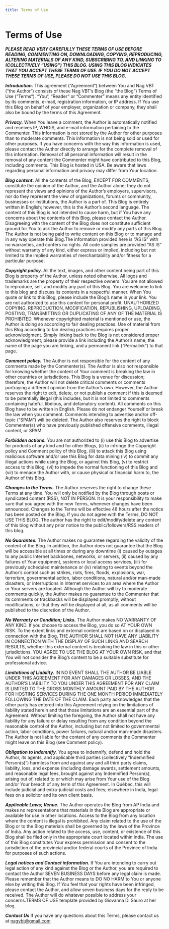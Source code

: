 ```yaml
---
title: Terms of Use
---
```


# Terms of Use

***PLEASE READ VERY CAREFULLY THESE TERMS OF USE BEFORE READING, COMMENTING ON, DOWNLOADING, COPYING, REPRODUCING, ALTERING MATERIALS OF ANY KIND, SUBSCRIBING TO, AND LINKING TO (COLLECTIVELY “USING”) THIS BLOG. USING THIS BLOG INDICATES THAT YOU ACCEPT THESE TERMS OF USE. IF YOU DO NOT ACCEPT THESE TERMS OF USE, PLEASE DO NOT USE THIS BLOG.***

***Introduction.*** This agreement (“Agreement“) between You and Nag VBT (“the Author“) consists of these Nag VBT’s Blog (the “the Blog“) Terms of Use (“Terms“). “You“, “Reader” or “Commenter” means any entity identified by its comments, e-mail, registration information, or IP address. If You use this Blog on behalf of your employer, organization or company, they shall also be bound by the terms of this Agreement.

***Privacy.*** When You leave a comment, the Author is automatically notified and receives IP, WHOIS, and e-mail information pertaining to the Commenter. This information is not stored by the Author for other purposes than to moderate comments. This information is not being sold or used for other purposes. If you have concerns with the way this information is used, please contact the Author directly to arrange for the complete removal of this information. Removal of all personal information will result in the removal of any content the Commenter might have contributed to this Blog, including comments. This Blog is hosted in USA. Be aware that laws regarding personal information and privacy may differ from Your location.

***Blog content.*** All the contents of the Blog, EXCEPT FOR COMMENTS, constitute the opinion of the Author, and the Author alone; they do not represent the views and opinions of the Author’s employers, supervisors, nor do they represent the view of organizations,  forums or community, businesses or institutions, the Author is a part of. This Blog is entirely written in English; however, this is the Author’s second language. The content of this Blog is not intended to cause harm, but if You have any concerns about the contents of this Blog, please contact the Author. Disagreeing with the content of the Blog does not constitute sufficient ground for You to ask the Author to remove or modify any parts of this Blog. The Author is not being paid to write content on this Blog or to manage and in any way operate this Blog.The information provided here is “AS IS” with no warranties, and confers no rights. All code samples are provided “AS IS” without warranty of any kind, either express or implied, including but not limited to the implied warranties of merchantability and/or fitness for a particular purpose.

***Copyright policy.*** All the text, images, and other content being part of this Blog is property of the Author, unless noted otherwise. All logos and trademarks are the property of their respective owners. You are not allowed to reproduce, sell, and modify any part of this Blog. You are welcome to link to this blog and discuss its contents in a respectful manner. When You quote or link to this Blog, please include the Blog’s name in your link. You are not authorized to use this content for personal profit. UNAUTHORIZED COPYING, REPRODUCTION, MODIFICATION, REPUBLISHING, UPLOADING, POSTING, TRANSMITTING OR DUPLICATING OF ANY OF THE MATERIAL IS PROHIBITED. Whenever copyrighted material is mentioned or use, the Author is doing so according to fair dealing practices. Use of material from this Blog according to fair dealing practices requires proper acknowledgment. Simply linking back to the Blog is not considered proper acknowledgment; please provide a link including the Author’s name, the name of the page you are linking, and a permanent link (“Permalink“) to that page.

***Comment policy.*** The Author is not responsible for the content of any comments made by the Commenter(s). The Author is also not responsible for knowing whether the content of Your comment is breaking the law in other countries or jurisdictions. This Blog is a venue for discussion; therefore, the Author will not delete critical comments or comments portraying a different opinion from the Author’s own. However, the Author reserves the right to edit, delete, or not publish a comment if this is deemed to be potentially illegal (this includes, but it is not limited to comments containing hateful, libelous, and defamatory content). All comments on this Blog have to be written in English. Please do not endanger Yourself or break the law when you comment. Comments intending to advertise and/or off-topic (“SPAM“) will be deleted. The Author also reserves the right to block Commenter(s) who have previously published offensive comments, illegal content, or SPAM.

***Forbidden actions.*** You are not authorized to (i) use this Blog to advertise for products of any kind and for other Blogs, (ii) to infringe the Copyright policy and Comment policy of this Blog, (iii) to attack this Blog using malicious software and/or use this Blog for data mining (iv) to commit any illegal actions while using the Blog, or against this Blog, (v) to restrict access to this Blog, (vi) to impede the normal functioning of this Blog and (vii) to menace the Author with, or cause physical or financial harm to, the Author of this Blog.

***Changes to the Terms.*** The Author reserves the right to change these Terms at any time. You will only be notified by the Blog through posts or syndicated content (RSS), NOT IN PERSON. It is your responsibility to make sure that you agree with the new Terms, whenever changes have been announced. Changes to the Terms will be effective 48 hours after the notice has been posted on the Blog. If you do not agree with the Terms, DO NOT USE THIS BLOG. The author has the right to edit/modify/delete any content of this blog without any prior notice to the public/followers/RSS readers of this blog.

***No Guarantee.*** The Author makes no guarantee regarding the validity of the content of the Blog. In addition, the Author does not guarantee that the Blog will be accessible at all times or during any downtime (i) caused by outages to any public Internet backbones, networks, or servers, (ii) caused by any failures of Your equipment, systems or local access services, (iii) for previously scheduled maintenance or (iv) relating to events beyond the Author’s control such as strikes, riots, fires, floods, explosions, war, terrorism, governmental action, labor conditions, natural and/or man-made disasters, or interruptions in Internet services to an area where the Author or Your servers are located. Although the Author will try to moderate comments quickly, the Author makes no guarantee to the Commenter that its comments or trackbacks will be displayed promptly, without modifications, or that they will be displayed at all, as all comments will be published to the discretion of the Author.

***No Warranty or Condition; Links.*** The Author makes NO WARRANTY OF ANY KIND. If you choose to access the Blog, you do so AT YOUR OWN RISK. To the extent links and external content are based on or displayed in connection with the Blog, THE AUTHOR SHALL NOT HAVE ANY LIABILITY IN CONNECTION WITH THE DISPLAY OF SUCH LINKS AND SEARCH RESULTS, whether this external content is breaking the law in this or other jurisdictions. YOU AGREE TO USE THE BLOG AT YOUR OWN RISK, and that You will not consider the Blog’s content to be a suitable substitute for professional advice.

***Limitations of Liability.*** IN NO EVENT SHALL THE AUTHOR BE LIABLE UNDER THIS AGREEMENT FOR ANY DAMAGES OR LOSSES, AND THE AUTHOR’S LIABILITY TO YOU UNDER THIS AGREEMENT FOR ANY CLAIM IS LIMITED TO THE GROSS MONTHLY AMOUNT PAID BY THE AUTHOR FOR HOSTING SERVICES DURING THE ONE MONTH PERIOD IMMEDIATELY FOLLOWING THE DATE OF THE CLAIM. Each party acknowledges that the other party has entered into this Agreement relying on the limitations of liability stated herein and that those limitations are an essential part of the Agreement. Without limiting the foregoing, the Author shall not have any liability for any failure or delay resulting from any condition beyond the reasonable control of the Author, including but not limited to governmental action, labor conditions, power failures, natural and/or man-made disasters. The Author is not liable for the content of any comments the Commenter might leave on this Blog (see Comment policy).

***Obligation to Indemnify.*** You agree to indemnify, defend and hold the Author, its agents, and applicable third parties (collectively “Indemnified Person(s)“) harmless from and against any and all third party claims, liability, loss, and expense (including damage awards, settlement amounts, and reasonable legal fees, brought against any Indemnified Person(s), arising out of, related to or which may arise from Your use of the Blog and/or Your breach of any term of this Agreement. In Québec, this will include judicial and extra-judicial costs and fees; elsewhere in India, legal fees on a solicitor and its own client basis.

***Applicable Laws; Venue.*** The Author operates the Blog from AP India and makes no representations that materials in the Blog are appropriate or available for use in other locations. Access to the Blog from any location where the content is illegal is prohibited. Any claim related to the use of the Blog or to the Blog materials shall be governed by the laws of the Province of India. Any action related to the access, use, content, or existence of this Blog shall be filed only in the appropriate court located within India. The use of this Blog constitutes Your express permission and consent to the jurisdiction of the provincial and/or federal courts of the Province of India for purposes of such actions.

***Legal notices and Contact information.*** If You are intending to carry out legal action of any kind against the Blog or the Author, you are required to contact the Author SEVEN BUSINESS DAYS before any legal claim is made. Please remember that the Author means to DO NO HARM to You or anyone else by writing this Blog. If You feel that your rights have been infringed, please contact the Author, and allow seven business days for the reply to be received. The Author will do whatever possible to address your concerns.TERMS OF USE template provided by Giovanna Di Sauro at her blog.

***Contact Us***
If you have any questions about this Terms, please contact us at nagvbt@gmail.com

